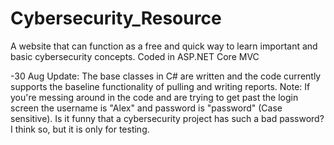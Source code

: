 # Cybersecurity_Resource

A website that can function as a free and quick way to learn important and basic cybersecurity concepts.
Coded in ASP.NET Core MVC 

-30 Aug Update:
The base classes in C# are written and the code currently supports the baseline functionality of pulling and writing reports.
Note: If you're messing around in the code and are trying to get past the login screen the username is "Alex" and password is
"password" (Case sensitive). Is it funny that a cybersecurity project has such a bad password? I think so, but it is only for testing.
